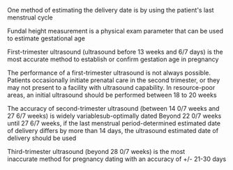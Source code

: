 One method of estimating the delivery date is by using the patient's last menstrual cycle

Fundal height measurement is a physical exam parameter that can be used to estimate gestational age

First-trimester ultrasound (ultrasound before 13 weeks and 6/7 days) is the most accurate method to establish or confirm gestation age in pregnancy

The performance of a first-trimester ultrasound is not always possible. Patients occasionally initiate prenatal care in the second trimester, or they may not present to a facility with ultrasound capability. In resource-poor areas, an initial ultrasound should be performed between 18 to 20 weeks

The accuracy of second-trimester ultrasound (between 14 0/7 weeks and 27 6/7 weeks) is widely variablesub-optimally dated Beyond 22 0/7 weeks until 27 6/7 weeks, if the last menstrual period-determined estimated date of delivery differs by more than 14 days, the ultrasound estimated date of delivery should be used

Third-trimester ultrasound (beyond 28 0/7 weeks) is the most inaccurate method for pregnancy dating with an accuracy of +/- 21-30 days